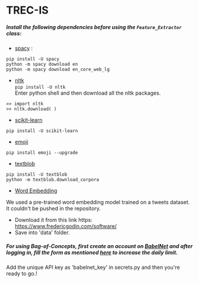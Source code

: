 # TREC-IS

##### Install the following dependencies before using the ```Feature_Extractor``` class: <br>
- [spacy](https://spacy.io/usage/models#section-install) :
```
pip install -U spacy 
python -m spacy download en
python -m spacy download en_core_web_lg
```
- [nltk](https://www.nltk.org/install.html) <br>
```pip install -U nltk ``` <br>
Enter python shell and then download all the nltk packages. 
```
>> import nltk
>> nltk.download( )

```
- [scikit-learn](http://scikit-learn.org/stable/install.html)
```
pip install -U scikit-learn
```
- [emoji](https://pypi.org/project/emoji/)
```
pip install emoji --upgrade
```

- [textblob](https://textblob.readthedocs.io/en/dev/)
```
pip install -U textblob
python -m textblob.download_corpora

```
- [Word Embedding](https://www.fredericgodin.com/software/)

We used a pre-trained word embedding model trained on a tweets dataset. It couldn't be pushed in the 
repository. 
- Download it from this link https: https://www.fredericgodin.com/software/ 
- Save into 'data' folder. 

##### For using Bag-of-Concepts, first create an account on [BabelNet](https://babelnet.org/register) and after logging in, fill the form as mentioned [here](http://babelfy.org/guide) to increase the daily limit. 
Add the unique API key as 'babelnet_key' in secrets.py and then you're ready to go.!    
